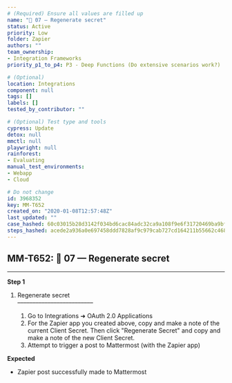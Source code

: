 ```yaml
---
# (Required) Ensure all values are filled up
name: "🔸 07 — Regenerate secret"
status: Active
priority: Low
folder: Zapier
authors: ""
team_ownership: 
- Integration Frameworks
priority_p1_to_p4: P3 - Deep Functions (Do extensive scenarios work?)

# (Optional)
location: Integrations
component: null
tags: []
labels: []
tested_by_contributor: ""

# (Optional) Test type and tools
cypress: Update
detox: null
mmctl: null
playwright: null
rainforest: 
- Evaluating
manual_test_environments:
- Webapp
- Cloud

# Do not change
id: 3968352
key: MM-T652
created_on: "2020-01-08T12:57:48Z"
last_updated: ""
case_hashed: 60c03015b28d3142f034bd6cac84adc32ca9a108f9e6f31720469ba9bf94b09b9a55ab6324bd21b12006057e748f59c8
steps_hashed: acede2a936a0e697458ddd7828af9c979cab727cd164211b55662c4680fe027bc69c77c50248464dbadbfaa94c1eabcf
---
```


<!-- (Auto-generated) Based on frontmatter's "key" and "name" -->

## MM-T652: 🔸 07 — Regenerate secret

---

**Step 1**

1. Regenerate secret\
   –––––––––––––––––––––––––

   1. Go to Integrations ➜ OAuth 2.0 Applications
   2. For the Zapier app you created above, copy and make a note of the current Client Secret. Then click "Regenerate Secret" and copy and make a note of the new Client Secret.
   3. Attempt to trigger a post to Mattermost (with the Zapier app)

**Expected**

- Zapier post successfully made to Mattermost
